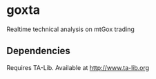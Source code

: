 goxta
=====

Realtime technical analysis on mtGox trading

Dependencies
------------
Requires TA-Lib. Available at http://www.ta-lib.org
